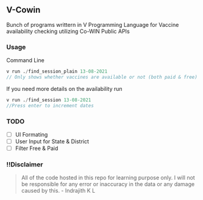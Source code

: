 ## V-Cowin
Bunch of programs writtern in V Programming Language for Vaccine availability checking utilizing Co-WIN Public APIs

### Usage
Command Line
```v
v run ./find_session_plain 13-08-2021
// Only shows whether vaccines are available or not (both paid & free)
```
If you need more details on the availability run
```v
v run ./find_session 13-08-2021
//Press enter to increment dates
```
### TODO
- [ ]  UI Formating
- [ ]  User Input for State & District
- [ ]  Filter Free & Paid

### !!Disclaimer
> All of the code hosted in this repo for learning purpose only. I will not be responsible for any error or inaccuracy in the data or any damage caused by this. - Indrajith K L